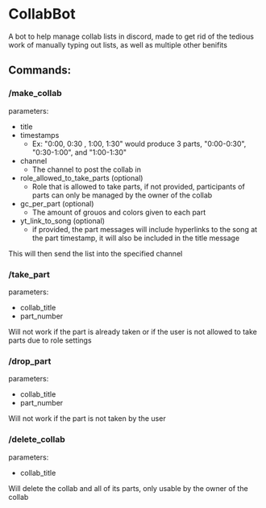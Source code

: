 # CollabBot

A bot to help manage collab lists in discord, made to get rid of the tedious work of manually typing out lists, as well as multiple other benifits


## Commands:

### /make_collab

parameters:

- title
- timestamps
    - Ex: "0:00, 0:30 , 1:00, 1:30" would produce 3 parts, "0:00-0:30", "0:30-1:00", and "1:00-1:30"
- channel
    - The channel to post the collab in
- role_allowed_to_take_parts (optional)
    - Role that is allowed to take parts, if not provided, participants of parts can only be managed by the owner of the collab
- gc_per_part (optional)
    - The amount of grouos and colors given to each part
- yt_link_to_song (optional)
    - if provided, the part messages will include hyperlinks to the song at the part timestamp, it will also be included in the title message

This will then send the list into the specified channel

### /take_part

parameters:

- collab_title
- part_number

Will not work if the part is already taken or if the user is not allowed to take parts due to role settings

### /drop_part

parameters:

- collab_title
- part_number

Will not work if the part is not taken by the user

### /delete_collab

parameters:

- collab_title

Will delete the collab and all of its parts, only usable by the owner of the collab







